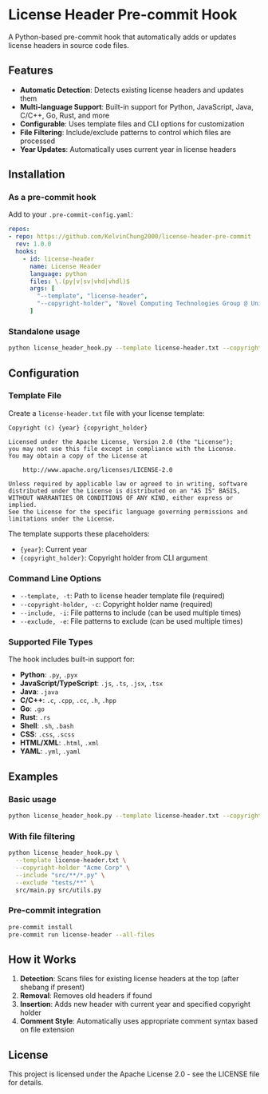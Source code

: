 # License Header Pre-commit Hook

A Python-based pre-commit hook that automatically adds or updates license headers in source code files.

## Features

- **Automatic Detection**: Detects existing license headers and updates them
- **Multi-language Support**: Built-in support for Python, JavaScript, Java, C/C++, Go, Rust, and more
- **Configurable**: Uses template files and CLI options for customization
- **File Filtering**: Include/exclude patterns to control which files are processed
- **Year Updates**: Automatically uses current year in license headers

## Installation

### As a pre-commit hook

Add to your `.pre-commit-config.yaml`:

```yaml
repos:
- repo: https://github.com/KelvinChung2000/license-header-pre-commit
  rev: 1.0.0
  hooks:
    - id: license-header
      name: License Header
      language: python
      files: \.(py|v|sv|vhd|vhdl)$
      args: [
        "--template", "license-header",
        "--copyright-holder", "Novel Computing Technologies Group @ University Heidelberg"
      ]
```

### Standalone usage

```bash
python license_header_hook.py --template license-header.txt --copyright-holder "Your Company LLC" file1.py file2.js
```

## Configuration

### Template File

Create a `license-header.txt` file with your license template:

```
Copyright (c) {year} {copyright_holder}

Licensed under the Apache License, Version 2.0 (the "License");
you may not use this file except in compliance with the License.
You may obtain a copy of the License at

    http://www.apache.org/licenses/LICENSE-2.0

Unless required by applicable law or agreed to in writing, software
distributed under the License is distributed on an "AS IS" BASIS,
WITHOUT WARRANTIES OR CONDITIONS OF ANY KIND, either express or implied.
See the License for the specific language governing permissions and
limitations under the License.
```

The template supports these placeholders:
- `{year}`: Current year
- `{copyright_holder}`: Copyright holder from CLI argument

### Command Line Options

- `--template, -t`: Path to license header template file (required)
- `--copyright-holder, -c`: Copyright holder name (required)
- `--include, -i`: File patterns to include (can be used multiple times)
- `--exclude, -e`: File patterns to exclude (can be used multiple times)

### Supported File Types

The hook includes built-in support for:

- **Python**: `.py`, `.pyx`
- **JavaScript/TypeScript**: `.js`, `.ts`, `.jsx`, `.tsx`
- **Java**: `.java`
- **C/C++**: `.c`, `.cpp`, `.cc`, `.h`, `.hpp`
- **Go**: `.go`
- **Rust**: `.rs`
- **Shell**: `.sh`, `.bash`
- **CSS**: `.css`, `.scss`
- **HTML/XML**: `.html`, `.xml`
- **YAML**: `.yml`, `.yaml`

## Examples

### Basic usage
```bash
python license_header_hook.py --template license-header.txt --copyright-holder "Acme Corp" src/main.py
```

### With file filtering
```bash
python license_header_hook.py \
  --template license-header.txt \
  --copyright-holder "Acme Corp" \
  --include "src/**/*.py" \
  --exclude "tests/**" \
  src/main.py src/utils.py
```

### Pre-commit integration
```bash
pre-commit install
pre-commit run license-header --all-files
```

## How it Works

1. **Detection**: Scans files for existing license headers at the top (after shebang if present)
2. **Removal**: Removes old headers if found
3. **Insertion**: Adds new header with current year and specified copyright holder
4. **Comment Style**: Automatically uses appropriate comment syntax based on file extension

## License

This project is licensed under the Apache License 2.0 - see the LICENSE file for details.
